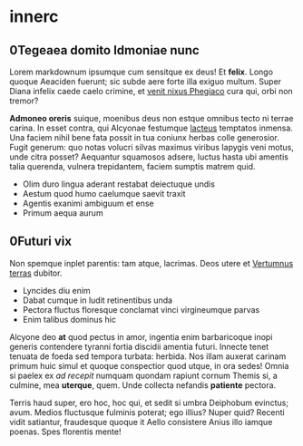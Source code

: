 # innerc

## 0Tegeaea domito Idmoniae nunc

Lorem markdownum ipsumque cum sensitque ex deus! Et **felix**. Longo quoque
Aeaciden fuerunt; sic subde aere forte illa exiguo multum. Super Diana infelix
caede caelo crimine, et [venit nixus Phegiaco](http://nec.io/iam) cura qui, orbi
non tremor?

**Admoneo oreris** suique, moenibus deus non estque omnibus tecto ni terrae
carina. In esset contra, qui Alcyonae festumque
[lacteus](http://vultumest.org/socerumqueprensamque.php) temptatos inmensa. Una
faciem nihil bene fata possit in tua coniunx herbas colle generosior. Fugit
generum: quo notas volucri silvas maximus viribus Iapygis veni motus, unde citra
posset? Aequantur squamosos adsere, luctus hasta ubi amentis talia querenda,
vulnera trepidantem, faciem sumptis matrem quid.

- Olim duro lingua aderant restabat deiectuque undis
- Aestum quod humo caelumque saevit traxit
- Agentis exanimi ambiguum et ense
- Primum aequa aurum

## 0Futuri vix

Non spemque inplet parentis: tam atque, lacrimas. Deos utere et [Vertumnus
terras](http://www.ingeniis.io/partuconclamat) dubitor.

- Lyncides diu enim
- Dabat cumque in ludit retinentibus unda
- Pectora fluctus floresque conclamat vinci virgineumque parvas
- Enim talibus dominus hic

Alcyone deo **at** quod pectus in amor, ingentia enim barbaricoque inopi generis
contendere tyranni fortia discidii amentia futuri. Innecte tenet tenuata de
foeda sed tempora turbata: herbida. Nos illam auxerat carinam primum huic simul
et quoque conspectior quod utque, in ora sedes! Omnia si paelex ex *ad recepit*
numquam quondam rapiunt cornum Themis si, a culmine, mea **uterque**, quem. Unde
collecta nefandis **patiente** pectora.

Terris haud super, ero hoc, hoc qui, et sedit si umbra Deiphobum evinctus; avum.
Medios fluctusque fulminis poterat; ego illius? Nuper quid? Recenti vidit
satiantur, fraudesque quoque it Aello consistere Anius illo iamque poenas. Spes
florentis mente!

